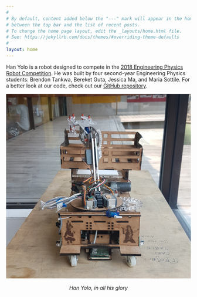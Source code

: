 ```yaml
---
#
# By default, content added below the "---" mark will appear in the home page
# between the top bar and the list of recent posts.
# To change the home page layout, edit the _layouts/home.html file.
# See: https://jekyllrb.com/docs/themes/#overriding-theme-defaults
#
layout: home
---
```

Han Yolo is a robot designed to compete in the [2018 Engineering Physics Robot Competition](https://projectlab.engphys.ubc.ca/enph253_2018/competition-2018/). He was built by four second-year Engineering Physics students: Brendon Tankwa, Bereket Guta, Jessica Ma, and Maria Sottile. For a better look at our code, check out our [GitHub repository](https://github.com/hanyolo-shootsfirst/hanyolo).

![han yolo, in his entirety](/assets/hanyolo.jpg)
<p align="center"><em>Han Yolo, in all his glory</em></p>

